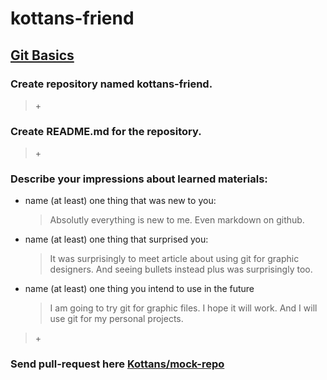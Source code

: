 # kottans-friend

## [Git Basics](https://github.com/kottans/frontend/blob/2022_UA/tasks/git-intro.md)

### Create repository named kottans-friend. 
> \+
### Create README.md for the repository. 
> \+
### Describe your impressions about learned materials:
   + name (at least) one thing that was new to you:
     >Absolutly everything is new to me. Even markdown on github. 
   + name (at least) one thing that surprised you:
     >It was surprisingly to meet article about using git for graphic designers.
     >And seeing bullets instead plus was surprisingly too.
   + name (at least) one thing you intend to use in the future
     >I am going to try git for graphic files. I hope it will work. And I will use git for my personal projects.
> \+
### Send pull-request here [Kottans/mock-repo](https://github.com/Kottans/mock-repo)
